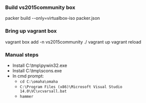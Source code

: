 ### Build vs2015community box
packer build --only=virtualbox-iso packer.json

### Bring up vagrant box
vagrant box add -n vs2015community ./<path to packer output>
vagrant up
vagrant reload

### Manual steps
* Install C:\tmp\pywin32.exe
* Install C:\tmp\scons.exe
* In cmd prompt:
  * `cd C:\omaha\omaha`
  * `C:\Program Files (x86)\Microsoft Visual Studio 14.0\VC\vcvarsall.bat`
  * `hammer`
